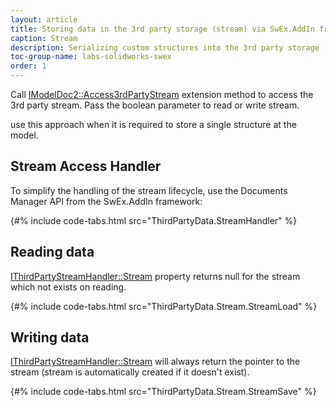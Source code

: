 ```yaml
---
layout: article
title: Storing data in the 3rd party storage (stream) via SwEx.AddIn framework
caption: Stream
description: Serializing custom structures into the 3rd party storage (stream) using SwEx.AddIn framework
toc-group-name: labs-solidworks-swex
order: 1
---
```

Call [IModelDoc2::Access3rdPartyStream](https://docs.codestack.net/swex/add-in/html/M_SolidWorks_Interop_sldworks_ModelDocExtension_Access3rdPartyStream.htm) extension method to access the 3rd party stream. Pass the boolean parameter to read or write stream.

use this approach when it is required to store a single structure at the model.

## Stream Access Handler

To simplify the handling of the stream lifecycle, use the Documents Manager API from the SwEx.AddIn framework:

{#% include code-tabs.html src="ThirdPartyData.StreamHandler" %}

## Reading data

[IThirdPartyStreamHandler::Stream](https://docs.codestack.net/swex/add-in/html/P_CodeStack_SwEx_AddIn_Base_IThirdPartyStreamHandler_Stream.htm) property returns null for the stream which not exists on reading.

{#% include code-tabs.html src="ThirdPartyData.Stream.StreamLoad" %}

## Writing data

[IThirdPartyStreamHandler::Stream](https://docs.codestack.net/swex/add-in/html/P_CodeStack_SwEx_AddIn_Base_IThirdPartyStreamHandler_Stream.htm) will always return the pointer to the stream (stream is automatically created if it doesn't exist).

{#% include code-tabs.html src="ThirdPartyData.Stream.StreamSave" %}

